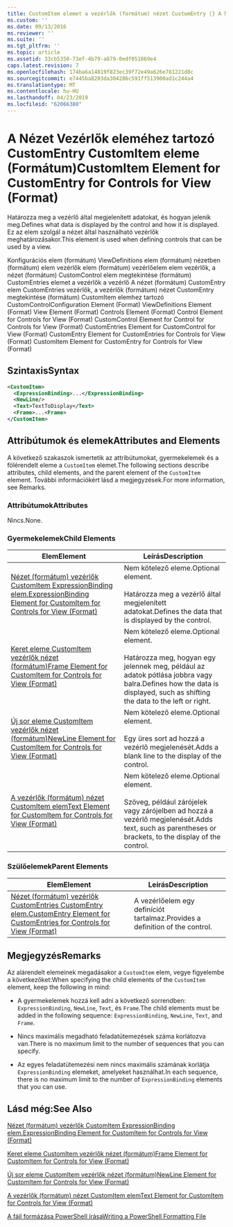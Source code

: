 ```yaml
---
title: CustomItem elemet a vezérlők (formátum) nézet CustomEntry |} A Microsoft Docs
ms.custom: ''
ms.date: 09/13/2016
ms.reviewer: ''
ms.suite: ''
ms.tgt_pltfrm: ''
ms.topic: article
ms.assetid: 33cb5350-73ef-4b79-a879-0edf051869e4
caps.latest.revision: 7
ms.openlocfilehash: 174ba6a14819f823ec39f72e49a626e781221d8c
ms.sourcegitcommit: e7445ba8203da304286c591ff513900ad1c244a4
ms.translationtype: MT
ms.contentlocale: hu-HU
ms.lasthandoff: 04/23/2019
ms.locfileid: "62066380"
---
```

# <a name="customitem-element-for-customentry-for-controls-for-view-format"></a><span data-ttu-id="34280-102">A Nézet Vezérlők eleméhez tartozó CustomEntry CustomItem eleme (Formátum)</span><span class="sxs-lookup"><span data-stu-id="34280-102">CustomItem Element for CustomEntry for Controls for View (Format)</span></span>

<span data-ttu-id="34280-103">Határozza meg a vezérlő által megjelenített adatokat, és hogyan jelenik meg.</span><span class="sxs-lookup"><span data-stu-id="34280-103">Defines what data is displayed by the control and how it is displayed.</span></span> <span data-ttu-id="34280-104">Ez az elem szolgál a nézet által használható vezérlők meghatározásakor.</span><span class="sxs-lookup"><span data-stu-id="34280-104">This element is used when defining controls that can be used by a view.</span></span>

<span data-ttu-id="34280-105">Konfigurációs elem (formátum) ViewDefinitions elem (formátum) nézetben (formátum) elem vezérlők elem (formátum) vezérlőelem elem vezérlők, a nézet (formátum) CustomControl elem megtekintése (formátum) CustomEntries elemet a vezérlők a vezérlő A nézet (formátum) CustomEntry elem CustomEntries vezérlők, a vezérlők (formátum) nézet CustomEntry megtekintése (formátum) CustomItem elemhez tartozó CustomControl</span><span class="sxs-lookup"><span data-stu-id="34280-105">Configuration Element (Format) ViewDefinitions Element (Format) View Element (Format) Controls Element (Format) Control Element for Controls for View (Format) CustomControl Element for Control for Controls for View (Format) CustomEntries Element for CustomControl for View (Format) CustomEntry Element for CustomEntries for Controls for View (Format) CustomItem Element for CustomEntry for Controls for View (Format)</span></span>

## <a name="syntax"></a><span data-ttu-id="34280-106">Szintaxis</span><span class="sxs-lookup"><span data-stu-id="34280-106">Syntax</span></span>

```xml
<CustomItem>
  <ExpressionBinding>...</ExpressionBinding>
  <NewLine/>
  <Text>TextToDisplay</Text>
  <Frame>...<Frame>
</CustomItem>
```

## <a name="attributes-and-elements"></a><span data-ttu-id="34280-107">Attribútumok és elemek</span><span class="sxs-lookup"><span data-stu-id="34280-107">Attributes and Elements</span></span>

<span data-ttu-id="34280-108">A következő szakaszok ismertetik az attribútumokat, gyermekelemek és a fölérendelt eleme a `CustomItem` elemet.</span><span class="sxs-lookup"><span data-stu-id="34280-108">The following sections describe attributes, child elements, and the parent element of the `CustomItem` element.</span></span> <span data-ttu-id="34280-109">További információkért lásd a megjegyzések.</span><span class="sxs-lookup"><span data-stu-id="34280-109">For more information, see Remarks.</span></span>

### <a name="attributes"></a><span data-ttu-id="34280-110">Attribútumok</span><span class="sxs-lookup"><span data-stu-id="34280-110">Attributes</span></span>

<span data-ttu-id="34280-111">Nincs.</span><span class="sxs-lookup"><span data-stu-id="34280-111">None.</span></span>

### <a name="child-elements"></a><span data-ttu-id="34280-112">Gyermekelemek</span><span class="sxs-lookup"><span data-stu-id="34280-112">Child Elements</span></span>

|<span data-ttu-id="34280-113">Elem</span><span class="sxs-lookup"><span data-stu-id="34280-113">Element</span></span>|<span data-ttu-id="34280-114">Leírás</span><span class="sxs-lookup"><span data-stu-id="34280-114">Description</span></span>|
|-------------|-----------------|
|[<span data-ttu-id="34280-115">Nézet (formátum) vezérlők CustomItem ExpressionBinding elem.</span><span class="sxs-lookup"><span data-stu-id="34280-115">ExpressionBinding Element for CustomItem for Controls for View (Format)</span></span>](./expressionbinding-element-for-customitem-for-controls-for-view-format.md)|<span data-ttu-id="34280-116">Nem kötelező eleme.</span><span class="sxs-lookup"><span data-stu-id="34280-116">Optional element.</span></span><br /><br /> <span data-ttu-id="34280-117">Határozza meg a vezérlő által megjelenített adatokat.</span><span class="sxs-lookup"><span data-stu-id="34280-117">Defines the data that is displayed by the control.</span></span>|
|[<span data-ttu-id="34280-118">Keret eleme CustomItem vezérlők nézet (formátum)</span><span class="sxs-lookup"><span data-stu-id="34280-118">Frame Element for CustomItem for Controls for View (Format)</span></span>](./frame-element-for-customitem-for-controls-for-view-format.md)|<span data-ttu-id="34280-119">Nem kötelező eleme.</span><span class="sxs-lookup"><span data-stu-id="34280-119">Optional element.</span></span><br /><br /> <span data-ttu-id="34280-120">Határozza meg, hogyan egy jelennek meg, például az adatok pótlása jobbra vagy balra.</span><span class="sxs-lookup"><span data-stu-id="34280-120">Defines how the data is displayed, such as shifting the data to the left or right.</span></span>|
|[<span data-ttu-id="34280-121">Új sor eleme CustomItem vezérlők nézet (formátum)</span><span class="sxs-lookup"><span data-stu-id="34280-121">NewLine Element for CustomItem for Controls for View (Format)</span></span>](./newline-element-for-customitem-for-controls-for-view-format.md)|<span data-ttu-id="34280-122">Nem kötelező eleme.</span><span class="sxs-lookup"><span data-stu-id="34280-122">Optional element.</span></span><br /><br /> <span data-ttu-id="34280-123">Egy üres sort ad hozzá a vezérlő megjelenését.</span><span class="sxs-lookup"><span data-stu-id="34280-123">Adds a blank line to the display of the control.</span></span>|
|[<span data-ttu-id="34280-124">A vezérlők (formátum) nézet CustomItem elem</span><span class="sxs-lookup"><span data-stu-id="34280-124">Text Element for CustomItem for Controls for View (Format)</span></span>](./text-element-for-customitem-for-controls-for-view-format.md)|<span data-ttu-id="34280-125">Nem kötelező eleme.</span><span class="sxs-lookup"><span data-stu-id="34280-125">Optional element.</span></span><br /><br /> <span data-ttu-id="34280-126">Szöveg, például zárójelek vagy zárójelben ad hozzá a vezérlő megjelenését.</span><span class="sxs-lookup"><span data-stu-id="34280-126">Adds text, such as parentheses or brackets, to the display of the control.</span></span>|

### <a name="parent-elements"></a><span data-ttu-id="34280-127">Szülőelemek</span><span class="sxs-lookup"><span data-stu-id="34280-127">Parent Elements</span></span>

|<span data-ttu-id="34280-128">Elem</span><span class="sxs-lookup"><span data-stu-id="34280-128">Element</span></span>|<span data-ttu-id="34280-129">Leírás</span><span class="sxs-lookup"><span data-stu-id="34280-129">Description</span></span>|
|-------------|-----------------|
|[<span data-ttu-id="34280-130">Nézet (formátum) vezérlők CustomEntries CustomEntry elem.</span><span class="sxs-lookup"><span data-stu-id="34280-130">CustomEntry Element for CustomEntries for Controls for View (Format)</span></span>](./customentry-element-for-customentries-for-controls-for-view-format.md)|<span data-ttu-id="34280-131">A vezérlőelem egy definíciót tartalmaz.</span><span class="sxs-lookup"><span data-stu-id="34280-131">Provides a definition of the control.</span></span>|

## <a name="remarks"></a><span data-ttu-id="34280-132">Megjegyzés</span><span class="sxs-lookup"><span data-stu-id="34280-132">Remarks</span></span>

<span data-ttu-id="34280-133">Az alárendelt elemeinek megadásakor a `CustomItem` elem, vegye figyelembe a következőket:</span><span class="sxs-lookup"><span data-stu-id="34280-133">When specifying the child elements of the `CustomItem` element, keep the following in mind:</span></span>

- <span data-ttu-id="34280-134">A gyermekelemek hozzá kell adni a következő sorrendben: `ExpressionBinding`, `NewLine`, `Text`, és `Frame`.</span><span class="sxs-lookup"><span data-stu-id="34280-134">The child elements must be added in the following sequence: `ExpressionBinding`, `NewLine`, `Text`, and `Frame`.</span></span>

- <span data-ttu-id="34280-135">Nincs maximális megadható feladatütemezések száma korlátozva van.</span><span class="sxs-lookup"><span data-stu-id="34280-135">There is no maximum limit to the number of sequences that you can specify.</span></span>

- <span data-ttu-id="34280-136">Az egyes feladatütemezési nem nincs maximális számának korlátja `ExpressionBinding` elemeket, amelyeket használhat.</span><span class="sxs-lookup"><span data-stu-id="34280-136">In each sequence, there is no maximum limit to the number of `ExpressionBinding` elements that you can use.</span></span>

## <a name="see-also"></a><span data-ttu-id="34280-137">Lásd még:</span><span class="sxs-lookup"><span data-stu-id="34280-137">See Also</span></span>

[<span data-ttu-id="34280-138">Nézet (formátum) vezérlők CustomItem ExpressionBinding elem.</span><span class="sxs-lookup"><span data-stu-id="34280-138">ExpressionBinding Element for CustomItem for Controls for View (Format)</span></span>](./expressionbinding-element-for-customitem-for-controls-for-view-format.md)

[<span data-ttu-id="34280-139">Keret eleme CustomItem vezérlők nézet (formátum)</span><span class="sxs-lookup"><span data-stu-id="34280-139">Frame Element for CustomItem for Controls for View (Format)</span></span>](./frame-element-for-customitem-for-controls-for-view-format.md)

[<span data-ttu-id="34280-140">Új sor eleme CustomItem vezérlők nézet (formátum)</span><span class="sxs-lookup"><span data-stu-id="34280-140">NewLine Element for CustomItem for Controls for View (Format)</span></span>](./newline-element-for-customitem-for-controls-for-view-format.md)

[<span data-ttu-id="34280-141">A vezérlők (formátum) nézet CustomItem elem</span><span class="sxs-lookup"><span data-stu-id="34280-141">Text Element for CustomItem for Controls for View (Format)</span></span>](./text-element-for-customitem-for-controls-for-view-format.md)

[<span data-ttu-id="34280-142">A fájl formázása PowerShell írása</span><span class="sxs-lookup"><span data-stu-id="34280-142">Writing a PowerShell Formatting File</span></span>](./writing-a-powershell-formatting-file.md)
